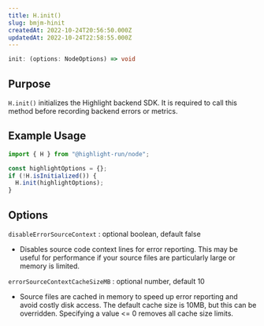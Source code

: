 ```yaml
---
title: H.init()
slug: bmjm-hinit
createdAt: 2022-10-24T20:56:50.000Z
updatedAt: 2022-10-24T22:58:55.000Z
---
```


```typescript
init: (options: NodeOptions) => void
```

## Purpose

`H.init()` initializes the Highlight backend SDK. It is required to call this method before recording backend errors or metrics.

## Example Usage

```typescript
import { H } from "@highlight-run/node";

const highlightOptions = {};
if (!H.isInitialized()) {
  H.init(highlightOptions);
}
```

## Options

`disableErrorSourceContext` : optional boolean, default false

*   Disables source code context lines for error reporting. This may be useful for performance if your source files are particularly large or memory is limited.

`errorSourceContextCacheSizeMB` : optional number, default 10

*   Source files are cached in memory to speed up error reporting and avoid costly disk access. The default cache size is 10MB, but this can be overridden. Specifying a value <= 0 removes all cache size limits.

